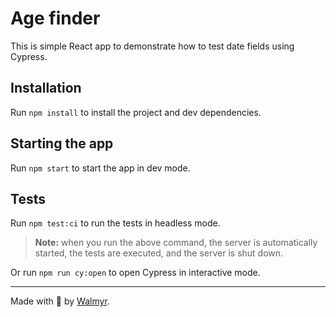 # Age finder

This is simple React app to demonstrate how to test date fields using Cypress.

## Installation

Run `npm install` to install the project and dev dependencies.

## Starting the app

Run `npm start` to start the app in dev mode.

## Tests

Run `npm test:ci` to run the tests in headless mode.

> **Note:** when you run the above command, the server is automatically started, the tests are executed, and the server is shut down.

Or run `npm run cy:open` to open Cypress in interactive mode.

___

Made with 💚 by [Walmyr](https://walmyr.dev).
